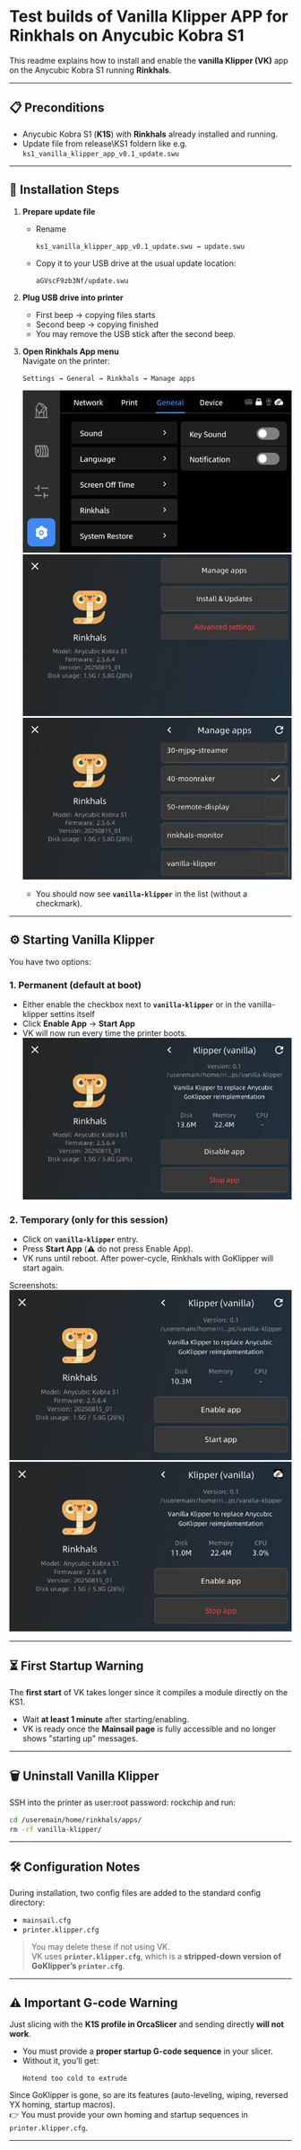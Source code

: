 # Test builds of Vanilla Klipper APP for Rinkhals on Anycubic Kobra S1 

This readme explains how to install and enable the **vanilla Klipper (VK)** app on the Anycubic Kobra S1 running **Rinkhals**.

---

## 📋 Preconditions
- Anycubic Kobra S1 (**K1S**) with **Rinkhals** already installed and running.  
- Update file from release\KS1 foldern like e.g. `ks1_vanilla_klipper_app_v0.1_update.swu`

---

## 🚀 Installation Steps

1. **Prepare update file**
   - Rename  
     ```bash
     ks1_vanilla_klipper_app_v0.1_update.swu → update.swu
     ```
   - Copy it to your USB drive at the usual update location:
     ```
     aGVscF9zb3Nf/update.swu
     ```

2. **Plug USB drive into printer**
   - First beep → copying files starts  
   - Second beep → copying finished  
   - You may remove the USB stick after the second beep.

3. **Open Rinkhals App menu**  
   Navigate on the printer:  
   ```
   Settings → General → Rinkhals → Manage apps
   ```

   ![settings rinkhals](images/1_settigns_rinkhals.png)  
   ![rinkhals manage apps](images/2_rinkhals_manage_apps.png)  
   ![vanilla klipper entry](images/3_rinkhals_manage_apps_vanilla_klipper.png)

   - You should now see **`vanilla-klipper`** in the list (without a checkmark).

---

## ⚙️ Starting Vanilla Klipper

You have two options:

### 1. Permanent (default at boot)
- Either enable the checkbox next to **`vanilla-klipper`** or in the vanilla-klipper settins itself
- Click **Enable App** → **Start App** 
- VK will now run every time the printer boots.  
![enabled vanilla klipper](images/7_rinkhals_manage_apps_enable_app.png)  

### 2. Temporary (only for this session)
- Click on **`vanilla-klipper`** entry.  
- Press **Start App** (⚠️ do not press Enable App).  
- VK runs until reboot. After power-cycle, Rinkhals with GoKlipper will start again.  

Screenshots:  
![enable start app](images/4_rinkhals_manage_apps_enable_start_app.png)  
![running vanilla klipper](images\6_rinkhals_manage_apps__start_app_cpu.png)  

---

## ⏳ First Startup Warning
The **first start** of VK takes longer since it compiles a module directly on the KS1.  

- Wait **at least 1 minute** after starting/enabling.  
- VK is ready once the **Mainsail page** is fully accessible and no longer shows "starting up" messages.

---

## 🗑️ Uninstall Vanilla Klipper
SSH into the printer as user:root password: rockchip and run:
```bash
cd /useremain/home/rinkhals/apps/
rm -rf vanilla-klipper/
```

---

## 🛠️ Configuration Notes

During installation, two config files are added to the standard config directory:
- `mainsail.cfg`
- `printer.klipper.cfg`

> You may delete these if not using VK.  
> VK uses **`printer.klipper.cfg`**, which is a **stripped-down version of GoKlipper’s `printer.cfg`**.

---

## ⚠️ Important G-code Warning

Just slicing with the **K1S profile in OrcaSlicer** and sending directly **will not work**.  
- You must provide a **proper startup G-code sequence** in your slicer.  
- Without it, you’ll get:
  ```
  Hotend too cold to extrude
  ```

Since GoKlipper is gone, so are its features (auto-leveling, wiping, reversed YX homing, startup macros).  
👉 You must provide your own homing and startup sequences in `printer.klipper.cfg`.

---
 